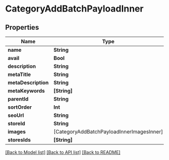 # CategoryAddBatchPayloadInner

## Properties
Name | Type | Description | Notes
------------ | ------------- | ------------- | -------------
**name** | **String** |  | 
**avail** | **Bool** |  | [optional] 
**description** | **String** |  | [optional] 
**metaTitle** | **String** |  | [optional] 
**metaDescription** | **String** |  | [optional] 
**metaKeywords** | **[String]** |  | [optional] 
**parentId** | **String** |  | [optional] 
**sortOrder** | **Int** |  | [optional] 
**seoUrl** | **String** |  | [optional] 
**storeId** | **String** |  | [optional] 
**images** | [CategoryAddBatchPayloadInnerImagesInner] |  | [optional] 
**storesIds** | **[String]** |  | [optional] 

[[Back to Model list]](../README.md#documentation-for-models) [[Back to API list]](../README.md#documentation-for-api-endpoints) [[Back to README]](../README.md)


